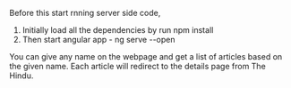 Before this start rnning server side code,

1. Initially load all the dependencies by run npm install 
2. Then start angular app - ng serve --open

You can give any name on the webpage and get a list of articles based on the given name.
Each article will redirect to the details page from The Hindu.